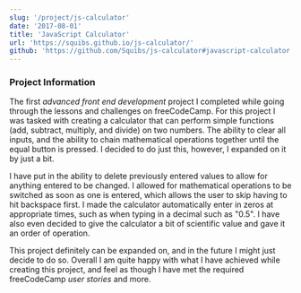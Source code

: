 ```yaml
---
slug: '/project/js-calculator'
date: '2017-08-01'
title: 'JavaScript Calculator'
url: 'https://squibs.github.io/js-calculator/'
github: 'https://github.com/Squibs/js-calculator#javascript-calculator'
---
```


### Project Information

The first _advanced front end development_ project I completed while going through the lessons and challenges on freeCodeCamp. For this project I was tasked with creating a calculator that can perform simple functions (add, subtract, multiply, and divide) on two numbers. The ability to clear all inputs, and the ability to chain mathematical operations together until the equal button is pressed. I decided to do just this, however, I expanded on it by just a bit.

I have put in the ability to delete previously entered values to allow for anything entered to be changed. I allowed for mathematical operations to be switched as soon as one is entered, which allows the user to skip having to hit backspace first. I made the calculator automatically enter in zeros at appropriate times, such as when typing in a decimal such as "0.5". I have also even decided to give the calculator a bit of scientific value and gave it an order of operation.

This project definitely can be expanded on, and in the future I might just decide to do so. Overall I am quite happy with what I have achieved while creating this project, and feel as though I have met the required freeCodeCamp _user stories_ and more.
